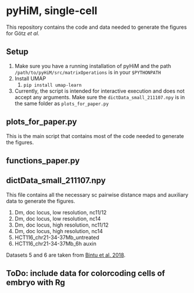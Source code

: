 # pyHiM, single-cell

This repository contains the code and data needed to generate the figures for Götz *et al*.



## Setup

1. Make sure you have a running installation of pyHiM and the path `/path/to/pyHiM/src/matrixOperations` is in your `$PYTHONPATH`
2. Install UMAP
   1. `pip install umap-learn`
3. Currently, the script is intended for interactive execution and does not accept any arguments. Make sure the `dictData_small_211107.npy` is in the same folder as `plots_for_paper.py`





## plots_for_paper.py

This is the main script that contains most of the code needed to generate the figures.



## functions_paper.py





## dictData_small_211107.npy

This file contains all the necessary sc pairwise distance maps and auxiliary data to generate the figures.

1. Dm, doc locus, low resolution, nc11/12
2. Dm, doc locus, low resolution, nc14
3. Dm, doc locus, high resolution, nc11/12
4. Dm, doc locus, high resolution, nc14
5. HCT116_chr21-34-37Mb_untreated
6. HCT116_chr21-34-37Mb_6h auxin

Datasets 5 and 6 are taken from [Bintu et al. 2018](https://doi.org/10.1126/science.aau1783).





## ToDo: include data for colorcoding cells of embryo with Rg 

